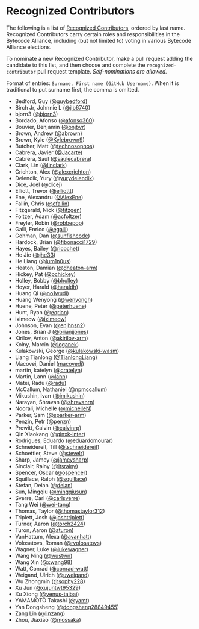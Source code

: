 # Recognized Contributors

The following is a list of [Recognized Contributors](https://github.com/bytecodealliance/governance/blob/main/TSC/charter.md#recognized-contributors), ordered by last name. Recognized Contributors carry certain roles and responsibilities in the Bytecode Alliance, including (but not limited to) voting in various Bytecode Alliance elections.

To nominate a new Recognized Contributor, make a pull request adding the candidate to this list, and then choose and complete the `recognized-contributor` pull request template. _Self-nominations are allowed._

Format of entries: `Surname, First name (GitHub Username)`. When it is traditional to put surname first, the comma is omitted.

* Bedford, Guy ([@guybedford](https://github.com/guybedford))
* Birch Jr, Johnnie L ([@jlb6740](https://github.com/jlb6740))
* bjorn3 ([@bjorn3](https://github.com/bjorn3))
* Bordado, Afonso ([@afonso360](https://github.com/afonso360))
* Bouvier, Benjamin ([@bnjbvr](https://github.com/bnjbvr))
* Brown, Andrew ([@abrown](https://github.com/abrown))
* Brown, Kyle ([@Kylebrown9](https://github.com/Kylebrown9))
* Butcher, Matt ([@technosophos](https://github.com/technosophos))
* Cabrera, Javier ([@Jacarte](https://github.com/Jacarte))
* Cabrera, Saúl ([@saulecabrera](https://github.com/saulecabrera))
* Clark, Lin ([@linclark](https://github.com/linclark))
* Crichton, Alex ([@alexcrichton](https://github.com/alexcrichton))
* Delendik, Yury ([@yurydelendik](https://github.com/yurydelendik))
* Dice, Joel ([@dicej](https://github.com/dicej))
* Elliott, Trevor ([@elliottt](https://github.com/elliottt))
* Ene, Alexandru ([@AlexEne](https://github.com/AlexEne))
* Fallin, Chris ([@cfallin](https://github.com/cfallin))
* Fitzgerald, Nick ([@fitzgen](https://github.com/fitzgen))
* Foltzer, Adam ([@acfoltzer](https://github.com/acfoltzer))
* Freyler, Robin ([@robbepop](https://github.com/robbepop))
* Galli, Enrico ([@egalli](https://github.com/egalli))
* Gohman, Dan ([@sunfishcode](https://github.com/sunfishcode))
* Hardock, Brian ([@fibonacci1729](https://github.com/fibonacci1729))
* Hayes, Bailey ([@ricochet](https://github.com/ricochet))
* He Jie ([@jhe33](https://github.com/jhe33))
* He Liang ([@lum1n0us](https://github.com/lum1n0us))
* Heaton, Damian ([@dheaton-arm](https://github.com/dheaton-arm))
* Hickey, Pat ([@pchickey](https://github.com/pchickey))
* Holley, Bobby ([@bholley](https://github.com/bholley))
* Hoyer, Harald ([@haraldh](https://github.com/haraldh))
* Huang Qi ([@no1wudi](https://github.com/no1wudi))
* Huang Wenyong ([@wenyongh](https://github.com/wenyongh))
* Huene, Peter ([@peterhuene](https://github.com/peterhuene))
* Hunt, Ryan ([@eqrion](https://github.com/eqrion))
* iximeow ([@iximeow](https://github.com/iximeow))
* Johnson, Evan ([@enjhnsn2](https://github.com/enjhnsn2))
* Jones, Brian J ([@brianjjones](https://github.com/brianjjones))
* Kirilov, Anton ([@akirilov-arm](https://github.com/akirilov-arm))
* Kolny, Marcin ([@loganek](https://github.com/loganek))
* Kulakowski, George ([@kulakowski-wasm](https://github.com/kulakowski-wasm))
* Liang Tianlong ([@TianlongLiang](https://github.com/TianlongLiang))
* Macovei, Daniel ([macovedj](https://github.com/macovedj))
* martin, katelyn ([@cratelyn](https://github.com/cratelyn))
* Martin, Lann ([@lann](https://github.com/lann))
* Matei, Radu ([@radu](https://github.com/radu-matei))
* McCallum, Nathaniel ([@npmccallum](https://github.com/npmccallum))
* Mikushin, Ivan ([@imikushin](https://github.com/imikushin))
* Narayan, Shravan ([@shravanrn](https://github.com/shravanrn))
* Noorali, Michelle ([@michelleN](https://github.com/michelleN))
* Parker, Sam ([@sparker-arm](https://github.com/sparker-arm))
* Penzin, Petr ([@penzn](https://github.com/penzn))
* Prewitt, Calvin ([@calvinrp](https://github.com/calvinrp))
* Qin Xiaokang ([@qinxk-inter](https://github.com/qinxk-inter))
* Rodrigues, Eduardo ([@eduardomourar](https://github.com/eduardomourar))
* Schneidereit, Till ([@tschneidereit](https://github.com/tschneidereit))
* Schoettler, Steve ([@stevelr](https://github.com/stevelr))
* Sharp, Jamey ([@jameysharp](https://github.com/jameysharp))
* Sinclair, Rainy ([@itsrainy](https://github.com/itsrainy))
* Spencer, Oscar ([@ospencer](https://github.com/ospencer))
* Squillace, Ralph ([@squillace](https://github.com/squillace))
* Stefan, Deian ([@deian](https://github.com/deian))
* Sun, Mingqiu ([@mingqiusun](https://github.com/mingqiusun))
* Sverre, Carl ([@carlsverre](https://github.com/carlsverre))
* Tang Wei ([@wei-tang](https://github.com/wei-tang))
* Thomas, Taylor ([@thomastaylor312](https://github.com/thomastaylor312))
* Triplett, Josh ([@joshtriplett](https://github.com/joshtriplett))
* Turner, Aaron ([@torch2424](https://github.com/torch2424))
* Turon, Aaron ([@aturon](https://github.com/aturon))
* VanHattum, Alexa ([@avanhatt](https://github.com/avanhatt))
* Volosatovs, Roman ([@rvolosatovs](https://github.com/rvolosatovs))
* Wagner, Luke ([@lukewagner](https://github.com/lukewagner))
* Wang Ning ([@wustwn](https://github.com/wustwn))
* Wang Xin ([@xwang98](https://github.com/xwang98))
* Watt, Conrad ([@conrad-watt](https://github.com/conrad-watt))
* Weigand, Ulrich ([@uweigand](https://github.com/uweigand))
* Wu Zhongmin ([@sophy228](https://github.com/sophy228))
* Xu Jun ([@xujuntwt95329](https://github.com/xujuntwt95329))
* Xu Xiong ([@venus-taibai](https://github.com/venus-taibai))
* YAMAMOTO Takashi ([@yamt](https://github.com/yamt))
* Yan Dongsheng ([@dongsheng28849455](https://github.com/dongsheng28849455))
* Zang Lin ([@linzang](https://github.com/linzang))
* Zhou, Jiaxiao ([@mossaka](https://github.com/mossaka))
